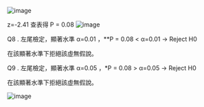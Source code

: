 ![image](https://github.com/user-attachments/assets/926aac00-e639-4a93-8f0e-c1497a79630e)

z=-2.41 查表得 P = 0.08
![image](https://github.com/user-attachments/assets/220920cf-a8f8-4cf8-8485-7b9e842a3f88)


Q8 . 左尾檢定，顯著水準 α=0.01 ，**P = 0.08 < α=0.01 → Reject H0 

在該顯著水準下拒絕該虛無假說。

Q9 . 左尾檢定，顯著水準 α=0.05 ，*P = 0.08 > α=0.05 → Reject H0 

在該顯著水準下拒絕該虛無假說。

![image](https://github.com/user-attachments/assets/c9bf9f34-b7cf-4c51-aca1-82cce97dd777)

